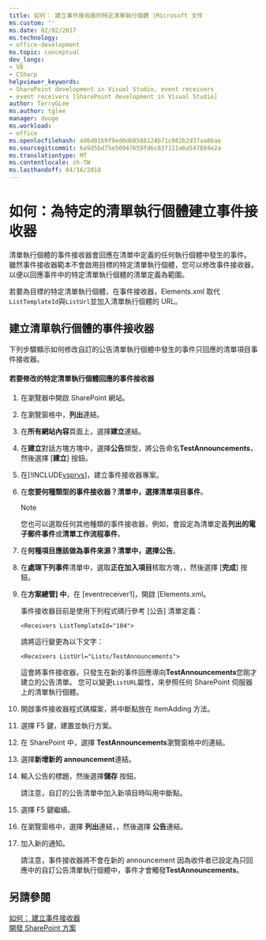 ```yaml
---
title: 如何： 建立事件接收器的特定清單執行個體 |Microsoft 文件
ms.custom: ''
ms.date: 02/02/2017
ms.technology:
- office-development
ms.topic: conceptual
dev_langs:
- VB
- CSharp
helpviewer_keywords:
- SharePoint development in Visual Studio, event receivers
- event receivers [SharePoint development in Visual Studio]
author: TerryGLee
ms.author: tglee
manager: douge
ms.workload:
- office
ms.openlocfilehash: 4d6d01b9f9ed0db8588124b71c982b2d37aa86ae
ms.sourcegitcommit: 6a9d5bd75e50947659fd6c837111a6a547884e2a
ms.translationtype: MT
ms.contentlocale: zh-TW
ms.lasthandoff: 04/16/2018
---
```

# <a name="how-to-create-an-event-receiver-for-a-specific-list-instance"></a>如何：為特定的清單執行個體建立事件接收器
  清單執行個體的事件接收器會回應在清單中定義的任何執行個體中發生的事件。 雖然事件接收器範本不會啟用目標的特定清單執行個體，您可以修改事件接收器，以便以回應事件中的特定清單執行個體的清單定義為範圍。  
  
 若要為目標的特定清單執行個體，在事件接收器，Elements.xml 取代`ListTemplateId`與`ListUrl`並加入清單執行個體的 URL。  
  
## <a name="creating-a-list-instance-event-receiver"></a>建立清單執行個體的事件接收器  
 下列步驟顯示如何修改自訂的公告清單執行個體中發生的事件只回應的清單項目事件接收器。  
  
#### <a name="to-modify-an-event-receiver-to-respond-to-a-specific-list-instance"></a>若要修改的特定清單執行個體回應的事件接收器  
  
1.  在瀏覽器中開啟 SharePoint 網站。  
  
2.  在瀏覽窗格中，**列出**連結。  
  
3.  在**所有網站內容**頁面上，選擇**建立**連結。  
  
4.  在**建立**對話方塊方塊中，選擇**公告**類型，將公告命名**TestAnnouncements**，然後選擇 [**建立**] 按鈕。  
  
5.  在[!INCLUDE[vsprvs](../sharepoint/includes/vsprvs-md.md)]，建立事件接收器專案。  
  
6.  在**您要何種類型的事件接收器？**清單中，選擇**清單項目事件**。  
  
    > [!NOTE]  
    >  您也可以選取任何其他種類的事件接收器，例如，會設定為清單定義**列出的電子郵件事件**或**清單工作流程事件**。  
  
7.  在**何種項目應該做為事件來源？**清單中，選擇**公告**。  
  
8.  在**處理下列事件**清單中，選取**正在加入項目**核取方塊，，然後選擇 [**完成**] 按鈕。  
  
9. 在**方案總管] 中**，在 [eventreceiver1]，開啟 [Elements.xml。  
  
     事件接收器目前是使用下列程式碼行參考 [公告] 清單定義：  
  
    ```  
    <Receivers ListTemplateId="104">  
    ```  
  
     請將這行變更為以下文字：  
  
    ```  
    <Receivers ListUrl="Lists/TestAnnouncements">  
    ```  
  
     這會將事件接收器，只發生在新的事件回應導向**TestAnnouncements**您剛才建立的公告清單。 您可以變更`ListURL`屬性，來參照任何 SharePoint 伺服器上的清單執行個體。  
  
10. 開啟事件接收器程式碼檔案，將中斷點放在 ItemAdding 方法。  
  
11. 選擇 F5 鍵，建置並執行方案。  
  
12. 在 SharePoint 中，選擇  **TestAnnouncements**瀏覽窗格中的連結。  
  
13. 選擇**新增新的 announcement**連結。  
  
14. 輸入公告的標題，然後選擇**儲存** 按鈕。  
  
     請注意，自訂的公告清單中加入新項目時叫用中斷點。  
  
15. 選擇 F5 鍵繼續。  
  
16. 在瀏覽窗格中，選擇 **列出**連結，，然後選擇 **公告**連結。  
  
17. 加入新的通知。  
  
     請注意，事件接收器將不會在新的 announcement 因為收件者已設定為只回應中的自訂公告清單執行個體中，事件才會觸發**TestAnnouncements**。  
  
## <a name="see-also"></a>另請參閱  
 [如何： 建立事件接收器](../sharepoint/how-to-create-an-event-receiver.md)   
 [開發 SharePoint 方案](../sharepoint/developing-sharepoint-solutions.md)  
  
  